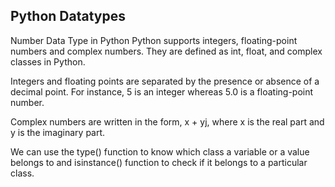 ## Python Datatypes

Number Data Type in Python
Python supports integers, floating-point numbers and complex numbers. They are defined as int, float, and complex classes in Python. <br>

Integers and floating points are separated by the presence or absence of a decimal point. For instance, 5 is an integer whereas 5.0 is a floating-point number. <br>

Complex numbers are written in the form, x + yj, where x is the real part and y is the imaginary part. <br>

We can use the type() function to know which class a variable or a value belongs to and isinstance() function to check if it belongs to a particular class. <br>